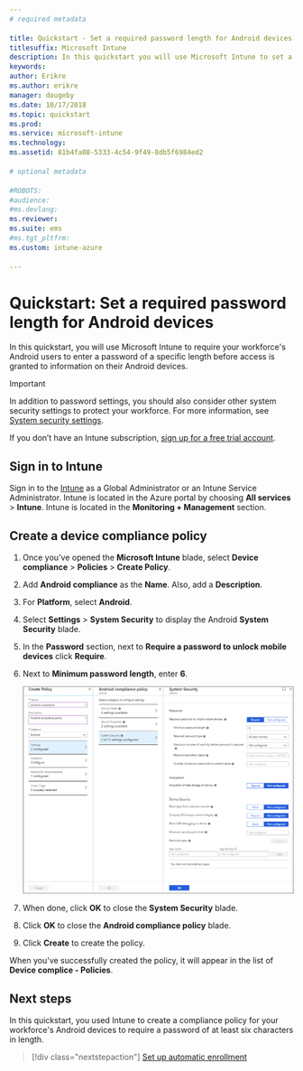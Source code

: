 ```yaml
---
# required metadata

title: Quickstart - Set a required password length for Android devices
titlesuffix: Microsoft Intune
description: In this quickstart you will use Microsoft Intune to set a length of the password required for Android devices.
keywords:
author: Erikre
ms.author: erikre
manager: dougeby
ms.date: 10/17/2018
ms.topic: quickstart
ms.prod:
ms.service: microsoft-intune
ms.technology:
ms.assetid: 81b4fa08-5333-4c54-9f49-8db5f6984ed2

# optional metadata

#ROBOTS:
#audience:
#ms.devlang:
ms.reviewer:
ms.suite: ems
#ms.tgt_pltfrm:
ms.custom: intune-azure

---
```


# Quickstart: Set a required password length for Android devices

In this quickstart, you will use Microsoft Intune to require your workforce's Android users to enter a password of a specific length before access is granted to information on their Android devices. 

> [!IMPORTANT]
> In addition to password settings, you should also consider other system security settings to protect your workforce. For more information, see [System security settings](compliance-policy-create-android-for-work.md#system-security-settings).

If you don’t have an Intune subscription, [sign up for a free trial account](free-trial-sign-up.md).

## Sign in to Intune

Sign in to the [Intune](https://aka.ms/intuneportal) as a Global Administrator or an Intune Service Administrator. Intune is located in the Azure portal by choosing **All services** > **Intune**. Intune is located in the **Monitoring + Management** section.

## Create a device compliance policy
1. Once you've opened the **Microsoft Intune** blade, select **Device compliance** > **Policies** > **Create Policy**.
2. Add **Android compliance** as the  **Name**. Also, add a **Description**.
3. For **Platform**, select **Android**. 
4. Select **Settings** > **System Security** to display the Android **System Security** blade.
5. In the **Password** section, next to **Require a password to unlock mobile devices** click **Require**.
6. Next to **Minimum password length**, enter **6**.  

    ![Screenshot of creating a group in Microsoft Intune](./media/quickstart-set-password-length-android-01.png)

7. When done, click **OK** to close the **System Security** blade. 
8. Click **OK** to close the **Android compliance policy** blade. 
9. Click **Create** to create the policy.

When you've successfully created the policy, it will appear in the list of **Device complice - Policies**. 

## Next steps

In this quickstart, you used Intune to create a compliance policy for your workforce's Android devices to require a password of at least six characters in length.

> [!div class="nextstepaction"]
> [Set up automatic enrollment](quickstart-setup-auto-enrollment.md)
